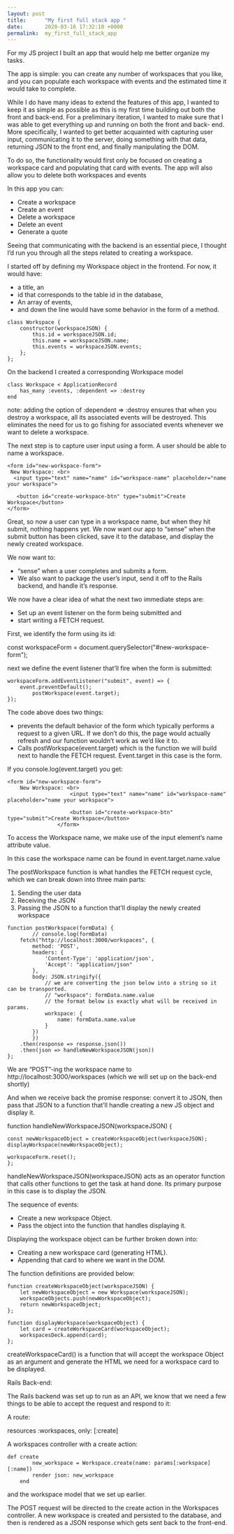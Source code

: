 ```yaml
---
layout: post
title:      "My first full stack app "
date:       2020-03-16 17:32:10 +0000
permalink:  my_first_full_stack_app
---
```


For my JS project I built an app that would help me  better organize my tasks. 


The app is simple: you can create any number of workspaces that you like, and you can populate each workspace with events and the estimated time it would take to complete. 

While I do have many ideas to extend the features of this app, I wanted to keep it as simple as possible as this is my first time building out both the front and back-end.  For a preliminary iteration, I wanted to make sure that I was able to get everything up and running on both the front and back- end. More specifically, I wanted to get better acquainted with capturing user input, communicating it to the server, doing something with that data, returning JSON to the front end, and finally manipulating the DOM. 

To do so, the functionality would first only be focused on creating a workspace card and populating that card with events. The app will also allow you to delete both workspaces and events

In this app you can: 
-	Create a workspace
-	Create an event
-	Delete a workspace
-	Delete an event
-	Generate a quote

Seeing that communicating with the backend is an essential piece, I thought I’d run you through all the steps related to creating a workspace. 

I started off by defining my Workspace object in the frontend. For now, it would have:
-	a title, an 
-	id that corresponds to the table id in the database, 
-	An array of events, 
-	and down the line would have some behavior in the form of a method. 

```
class Workspace {
    constructor(workspaceJSON) {
        this.id = workspaceJSON.id;
        this.name = workspaceJSON.name;
        this.events = workspaceJSON.events;
    };
};
```




On the backend I created a corresponding Workspace model 

```
class Workspace < ApplicationRecord
    has_many :events, :dependent => :destroy
end
```

note: adding the option of :dependent => :destroy ensures that when you destroy a workspace, all its associated events will be destroyed. This eliminates the need for us to go fishing for associated events whenever we want to delete a workspace. 

The next step is to capture user input using a form. A user should be able to name a workspace.

```
<form id="new-workspace-form">
 New Workspace: <br>
  <input type="text" name="name" id="workspace-name" placeholder="name your workspace">

   <button id="create-workspace-btn" type="submit">Create Workspace</button>
</form>
```


Great, so now a user can type in a workspace name, but when they hit submit, nothing happens yet. We now want our app to “sense” when the submit button has been clicked, save it to the database, and display the newly created workspace.


We now want to:
-	“sense” when a user completes and submits a form. 
-	We also want to package the user’s input, send it off to the Rails backend, and handle it’s response. 

We now have a clear idea of what the next two immediate steps are:

-	Set up an event listener on the form being submitted and 
-	start writing a FETCH request. 

First, we identify the form using its id:

const workspaceForm = document.querySelector("#new-workspace-form");

next we define the event listener that’ll fire when the form is submitted:

```
workspaceForm.addEventListener("submit", event) => {
   	event.preventDefault();
    	postWorkspace(event.target);
}); 
```


The code above does two things:

-	prevents the default behavior of the form which typically performs a request to a given URL. If we don’t do this, the page would actually refresh and our function wouldn’t work as we’d like it to. 
-	Calls postWorkspace(event.target) which is the function we will build next to handle the FETCH request. Event.target in this case is the form.

If you console.log(event.target) you get: 

```
<form id="new-workspace-form">
 	New Workspace: <br>
                    <input type="text" name="name" id="workspace-name" placeholder="name your workspace">

                    <button id="create-workspace-btn" type="submit">Create Workspace</button>
                </form>
```

To access the Workspace name, we make use of the input element’s name attribute value.

In this case the workspace name can be found in event.target.name.value


The postWorkspace function is what handles the FETCH request cycle, which we can break down into three main parts:
1.	Sending the user data
2.	Receiving the JSON
3.	Passing the JSON to a function that’ll display the newly created workspace

```
function postWorkspace(formData) {
        // console.log(formData)
    fetch("http://localhost:3000/workspaces", {
        method: 'POST',
        headers: {
            'Content-Type': 'application/json',
            'Accept': "application/json"
        },
        body: JSON.stringify({
            // we are converting the json below into a string so it can be transported.
            // "workspace": formData.name.value
            // the format below is exactly what will be received in params. 
            workspace: { 
                name: formData.name.value
            }
        })
        })
    .then(response => response.json())
    .then(json => handleNewWorkspaceJSON(json))
};
```

We are “POST”-ing the workspace name to http://localhost:3000/workspaces (which we will set up on the back-end shortly)

And when we receive back the promise response: convert it to JSON, then pass that JSON to a function that’ll handle creating a new JS object and display it.
 
function handleNewWorkspaceJSON(workspaceJSON) {
    
```
const newWorkspaceObject = createWorkspaceObject(workspaceJSON);
displayWorkspace(newWorkspaceObject);

workspaceForm.reset();
};
```
 
handleNewWorkspaceJSON(workspaceJSON) acts as an operator function that calls other functions to get the task at hand done. Its primary purpose in this case is to display the JSON. 

The sequence of events:
-	Create a new workspace Object.
-	Pass the object into the function that handles displaying it.

Displaying the workspace object can be further broken down into:
-	Creating a new workspace card (generating HTML).
-	Appending that card to where we want in the DOM.


The function definitions are provided below:

```
function createWorkspaceObject(workspaceJSON) {
    let newWorkspaceObject = new Workspace(workspaceJSON);
    workspaceObjects.push(newWorkspaceObject);
    return newWorkspaceObject;
}; 
```


```
function displayWorkspace(workspaceObject) {
    let card = createWorkspaceCard(workspaceObject);
    workspacesDeck.append(card);
};
```

createWorkspaceCard() is a function that will accept the workspace Object as an argument and generate the HTML we need for a workspace card to be displayed.



Rails Back-end:

The Rails backend was set up to run as an API, we know that we need a few things to be able to accept the request and respond to it:

A route:

resources :workspaces, only: [:create]

A workspaces controller with a create action:

```
def create
        new_workspace = Workspace.create(name: params[:workspace][:name])
        render json: new_workspace
    end
```


 and the workspace model that we set up earlier. 

The POST request will be directed to the create action in the Workspaces controller. A new workspace is created and persisted to the database, and then is rendered as a JSON response which gets sent back to the front-end.







